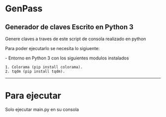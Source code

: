 # GenPass
## Generador de claves Escrito en Python 3
<p>Genere claves a traves de este script de consola realizado en python</p>
<p>Para poder ejecutarlo se necesita lo sigiuente:</p>
- Entorno en Python 3 con los siguientes modulos instalados

	1. Colorama (pip install colorama).
	2. tqdm (pip install tqdm).

------------

# Para ejecutar 
<p>
Solo ejecutar main.py en su consola
</p>
